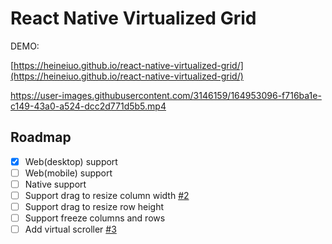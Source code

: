 # React Native Virtualized Grid



DEMO:

[https://heineiuo.github.io/react-native-virtualized-grid/](https://heineiuo.github.io/react-native-virtualized-grid/)

https://user-images.githubusercontent.com/3146159/164953096-f716ba1e-c149-43a0-a524-dcc2d771d5b5.mp4


## Roadmap

- [x] Web(desktop) support
- [ ] Web(mobile) support
- [ ] Native support
- [ ] Support drag to resize column width [#2](https://github.com/heineiuo/react-native-virtualized-grid/issues/2)
- [ ] Support drag to resize row height
- [ ] Support freeze columns and rows
- [ ] Add virtual scroller [#3](https://github.com/heineiuo/react-native-virtualized-grid/issues/3)

